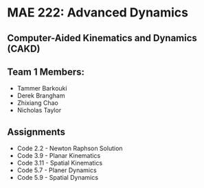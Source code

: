 # MAE 222: Advanced Dynamics
## Computer-Aided Kinematics and Dynamics (CAKD)

## Team 1 Members:
- Tammer Barkouki
- Derek Brangham
- Zhixiang Chao
- Nicholas Taylor

## Assignments
- Code 2.2 - Newton Raphson Solution
- Code 3.9 - Planar Kinematics
- Code 3.11 - Spatial Kinematics
- Code 5.7 - Planer Dynamics
- Code 5.9 - Spatial Dynamics
